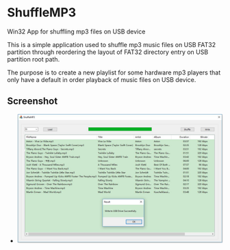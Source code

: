 # ShuffleMP3

Win32 App for shuffling mp3 files on USB device

This is a simple application used to shuffle mp3 music files on USB
FAT32 partition through reordering the layout of FAT32 directory entry
on USB partition root path.

The purpose is to create a new playlist for some hardware mp3 players
that only have a default in order playback of music files on USB device.

## Screenshot

* ![screenshot](https://github.com/neptune46/ShuffleMP3/blob/master/ShuffleMP3.JPG)

